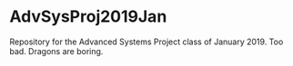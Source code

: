 # AdvSysProj2019Jan
Repository for the Advanced Systems Project class of January 2019. 
Too bad.
Dragons are boring.
